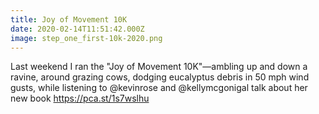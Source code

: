 ```yaml
---
title: Joy of Movement 10K
date: 2020-02-14T11:51:42.000Z
image: step_one_first-10k-2020.png
---
```

Last weekend I ran the "Joy of Movement 10K"—ambling up and down a ravine, around grazing cows, dodging eucalyptus debris in 50 mph wind gusts, while listening to @kevinrose  and @kellymcgonigal talk about her new book  https://pca.st/1s7wslhu
